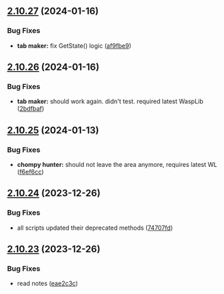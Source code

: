 ## [2.10.27](https://github.com/Torwent/wasp-free/compare/v2.10.26...v2.10.27) (2024-01-16)


### Bug Fixes

* **tab maker:** fix GetState() logic ([af9fbe9](https://github.com/Torwent/wasp-free/commit/af9fbe918c47d556a451cb9cfa9ed26442d1676d))



## [2.10.26](https://github.com/Torwent/wasp-free/compare/v2.10.25...v2.10.26) (2024-01-16)


### Bug Fixes

* **tab maker:** should work again. didn't test. required latest WaspLib ([2bdfbaf](https://github.com/Torwent/wasp-free/commit/2bdfbaf9bd48c97df25356028045273282bd5d19))



## [2.10.25](https://github.com/Torwent/wasp-free/compare/v2.10.24...v2.10.25) (2024-01-13)


### Bug Fixes

* **chompy hunter:** should not leave the area anymore, requires latest WL ([f6ef6cc](https://github.com/Torwent/wasp-free/commit/f6ef6cc6ae006ca9bd30d9971b3996b3d98499ee))



## [2.10.24](https://github.com/Torwent/wasp-free/compare/v2.10.23...v2.10.24) (2023-12-26)


### Bug Fixes

* all scripts updated their deprecated methods ([74707fd](https://github.com/Torwent/wasp-free/commit/74707fd468cfa435eb711087815cb806b177c9eb))



## [2.10.23](https://github.com/Torwent/wasp-free/compare/v2.10.22...v2.10.23) (2023-12-26)


### Bug Fixes

* read notes ([eae2c3c](https://github.com/Torwent/wasp-free/commit/eae2c3c6e5df24de2640459722f1cd38685bfbbc))



